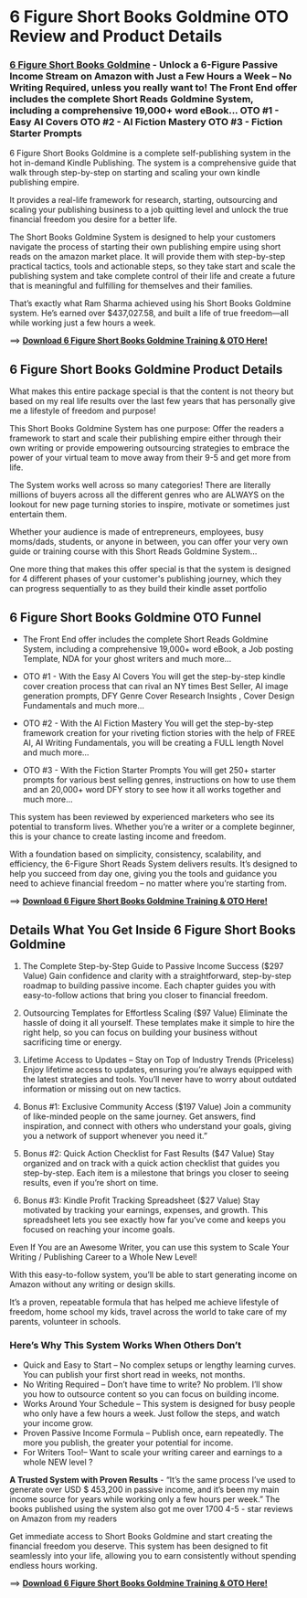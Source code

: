 # 6 Figure Short Books Goldmine OTO Review and Product Details

### [6 Figure Short Books Goldmine](https://jvupsell.com/2025/02/6-figure-short-books-goldmine-oto-review/) - Unlock a 6-Figure Passive Income Stream on Amazon with Just a Few Hours a Week – No Writing Required, unless you really want to! The Front End offer includes the complete Short Reads Goldmine System, including a comprehensive 19,000+ word eBook... OTO #1 - Easy AI Covers OTO #2 - AI Fiction Mastery OTO #3 - Fiction Starter Prompts

6 Figure Short Books Goldmine is a complete self-publishing system in the hot in-demand Kindle Publishing. The system is a comprehensive guide that walk through step-by-step on starting and scaling your own kindle publishing empire.

It provides a real-life framework for research, starting, outsourcing and scaling your publishing business to a job quitting level and unlock the true financial freedom you desire for a better life.

The Short Books Goldmine System is designed to help your customers navigate the process of starting their own publishing empire using short reads on the amazon market place. It will provide them with step-by-step practical tactics, tools and actionable steps, so they take start and scale the publishing system and take complete control of their life and create a future that is meaningful and fulfilling for themselves and their families.

That’s exactly what Ram Sharma achieved using his Short Books Goldmine system. He’s earned over $437,027.58, and built a life of true freedom—all while working just a few hours a week.

==> [**Download 6 Figure Short Books Goldmine Training & OTO Here!**](https://warriorplus.com/o2/a/wtzfsvp/0)



## 6 Figure Short Books Goldmine Product Details

What makes this entire package special is that the content is not theory but based on my real life results over the last few years that has personally give me a lifestyle of freedom and purpose!

This Short Books Goldmine System has one purpose: Offer the readers a framework to start and scale their publishing empire either through their own writing or provide empowering outsourcing strategies to embrace the power of your virtual team to move away from their 9-5 and get more from life.

The System works well across so many categories! There are literally millions of buyers across all the different genres who are ALWAYS on the lookout for new page turning stories to inspire, motivate or sometimes just entertain them.

Whether your audience is made of entrepreneurs, employees, busy moms/dads, students, or anyone in between, you can offer your very own guide or training course with this Short Reads Goldmine System…

One more thing that makes this offer special is that the system is designed for 4 different phases of your customer's publishing journey, which they can progress sequentially to as they build their kindle asset portfolio

## 6 Figure Short Books Goldmine OTO Funnel

- The Front End offer includes the complete Short Reads Goldmine System, including a comprehensive 19,000+ word eBook, a Job posting Template, NDA for your ghost writers and much more... 

- OTO #1 - With the Easy AI Covers You will get the step-by-step kindle cover creation process that can rival an NY times Best Seller, AI image generation prompts, DFY Genre Cover Research Insights , Cover Design Fundamentals and much more...

- OTO #2 - With the AI Fiction Mastery You will get the step-by-step framework creation for your riveting fiction stories with the help of FREE AI, AI Writing Fundamentals, you will be creating a FULL length Novel and much more...

- OTO #3 - With the Fiction Starter Prompts You will get 250+ starter prompts for various best selling genres, instructions on how to use them and an 20,000+ word DFY story to see how it all works together and much more...

This system has been reviewed by experienced marketers who see its potential to transform lives. Whether you’re a writer or a complete beginner, this is your chance to create lasting income and freedom.

With a foundation based on simplicity, consistency, scalability, and efficiency, the 6-Figure Short Reads System delivers results. It’s designed to help you succeed from day one, giving you the tools and guidance you need to achieve financial freedom – no matter where you’re starting from.

==> [**Download 6 Figure Short Books Goldmine Training & OTO Here!**](https://warriorplus.com/o2/a/wtzfsvp/0)


## Details What You Get Inside 6 Figure Short Books Goldmine

01. The Complete Step-by-Step Guide to Passive Income Success ($297 Value)
Gain confidence and clarity with a straightforward, step-by-step roadmap to building passive income. Each chapter guides you with easy-to-follow actions that bring you closer to financial freedom.

02. Outsourcing Templates for Effortless Scaling ($97 Value)
Eliminate the hassle of doing it all yourself. These templates make it simple to hire the right help, so you can focus on building your business without sacrificing time or energy.

03. Lifetime Access to Updates – Stay on Top of Industry Trends (Priceless)
Enjoy lifetime access to updates, ensuring you’re always equipped with the latest strategies and tools. You’ll never have to worry about outdated information or missing out on new tactics.

04. Bonus #1: Exclusive Community Access ($197 Value)
Join a community of like-minded people on the same journey. Get answers, find inspiration, and connect with others who understand your goals, giving you a network of support whenever you need it.”

05. Bonus #2: Quick Action Checklist for Fast Results ($47 Value)
Stay organized and on track with a quick action checklist that guides you step-by-step. Each item is a milestone that brings you closer to seeing results, even if you’re short on time.

06. Bonus #3: Kindle Profit Tracking Spreadsheet ($27 Value)
Stay motivated by tracking your earnings, expenses, and growth. This spreadsheet lets you see exactly how far you’ve come and keeps you focused on reaching your income goals.

Even If You are an Awesome Writer, you can use this system to Scale Your Writing / Publishing Career to a Whole New Level!

With this easy-to-follow system, you’ll be able to start generating income on Amazon without any writing or design skills.

It’s a proven, repeatable formula that has helped me achieve lifestyle of freedom, home school my kids, travel across the world to take care of my parents, volunteer in schools.

### Here’s Why This System Works When Others Don’t

- Quick and Easy to Start – No complex setups or lengthy learning curves. You can publish your first short read in weeks, not months.
- No Writing Required – Don’t have time to write? No problem. I’ll show you how to outsource content so you can focus on building income.
- Works Around Your Schedule – This system is designed for busy people who only have a few hours a week. Just follow the steps, and watch your income grow.
- Proven Passive Income Formula – Publish once, earn repeatedly. The more you publish, the greater your potential for income.
- For Writers Too!– Want to scale your writing career and earnings to a whole NEW level ?

**A Trusted System with Proven Results** - “It’s the same process I’ve used to generate over USD $ 453,200 in passive income, and it’s been my main income source for years while working only a few hours per week.” The books published using the system also got me over 1700 4-5 - star reviews on Amazon from my readers

Get immediate access to Short Books Goldmine and start creating the financial freedom you deserve. This system has been designed to fit seamlessly into your life, allowing you to earn consistently without spending endless hours working.

==> [**Download 6 Figure Short Books Goldmine Training & OTO Here!**](https://warriorplus.com/o2/a/wtzfsvp/0)








